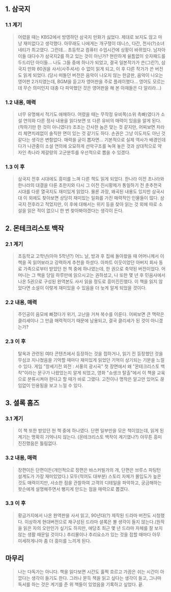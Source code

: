 ## 1. 삼국지

### 1.1 계기

> 어렸을 때는 KBS2에서 방영하던 삼국지 만화가 싫었다. 제대로 보지도 않고 마냥 재미없다고 생각했다.
> 아무래도 나에게는 개구쟁이 데니스, 다간, 천사(?)소녀 네티가 최고였다.
> 그런데... 초등학교 컴퓨터 수업시간에 상황이 바뀌었다. 남자아이들 대다수가 삼국지2를 하고 있는 것이 아닌가?
> 현란하게 쉴틈없이 숫자패드를 두드리던 아이들... 나도 그들 중에 하나가 되었고, 결국 일본작가가 쓴(그린?),
> 삼국지 만화 60권을 사서(사주셔서) 수 없이 읽게 되고, 이 후 다른 작가가 쓴 버전도 읽게 되었다.
> (당시 떠돌던 버전은 음악이 나오지 않는 한글판, 음악이 나오는 영어판 2가지였는데, BGM을 듣고자 영어판을
> 주로 플레이했다... 영어도 모르는데 무슨 의미인지 대충 다 파악했던 것은 영어판을 해 본 아재들은 다 알리라...)

### 1.2 내용, 매력

> 너무 유명해서 적기도 애매하다. 어렸을 때는 무작정 유비쪽(소위 촉빠)였다가 소설 연의와 다른 정사 내용을
> 읽다보면 또 다른 유비의 매력이 있음을 알게 된다.(착하기만 한 것이 아니였다!)
> 조조는 간사한 놈은 맞는 것 같지만, 어찌보면 차라리 체면치레없이 솔직한 면이 있는 것 같기도 하다.
> 손권은 그냥 이도저도 아닌 것 같다는 생각은 변함없다.
> 매력을 굳이 뽑자면... 기본적으로 실제 역사가 배경인데다가 나관중이 소설 연의에
> 오묘하게 선악구조를 녹여 놓은 것과 상대적으로 약자인 촉나라 제갈량의 고군분투를 우선적으로 뽑을 수 있겠다.

### 1.3 이 후

> 삼국지 전후 시대에도 흥미를 느껴 다른 책도 읽게 되었다. 한나라 이전 초나라와 한나라의 대결을 다룬 초한지와
> 다시 그 이전 진시황제가 통일하기 전 춘추전국시대를 다룬 열국지도 재미있게 읽었다.
> 물론 과장, 왜곡된 내용도 있지만 삼국시대 이 외에도 찾아보면 상당히 재미있는 일화를 가진 매력적인 인물들이 많다.
> 삼국지 전후라고 적었지만, 이 후에 대해서는 위키 등을 찾아 읽는 것 외에 따로 소설을 읽은 적이 없으니
> 한 번 찾아봐야겠다는 생각이 든다.

## 2. 몬테크리스토 백작

### 2.1 계기

> 초등학교 고학년(아마 5학년?) 어느 날, 방과 후 집에 돌아왔을 때 어머니께서 이 책을 꼭 읽어보라고
> 강력하게 추천을 하셨다.
> 아파트 이웃이었던 아버지 회사 동료 가족으로부터 받았던 헌 책 중에 하나였는데, 한 권으로 축약된 버전이었다.
> 어머니는 그 책을 당일 하루만에 읽으시고는 권하셨고,
> 나 또한 몇 년 후 민음사에서 나온 5권으로 구성된 완역본도 사서 읽을 정도로 흥미진진했다.
> 이 책을 읽지 않았다면 소설이 이렇게 재미있을 수 있음을 더 늦게 알게 되었을 것이다.

### 2.2 내용, 매력

> 주인공이 음모에 빠졌다가 위기, 고난을 거쳐 복수를 이룬다. 
> 어찌보면 큰 맥락은 클리셰이나 그 만큼 매력적이기 때문에 남용되고, 결국 클리셰가 된 것이 아니겠는가?

### 2.3 이 후

> 탈옥과 관련된 여타 콘텐츠에서 등장하는 것을 접하거나, 읽기 전 등장했던 것을 무심코 지나쳤음을 기억할 때마다
> 재미있게 읽었던 기억이 상기되는 기분을 느낄 수 있다.
> 게임 "창세기전 외전 : 서풍의 광시곡" 첫 장면에서 왜 "몬테크리스토 백작"이라는 문구가 나왔었는지 알게 되었고,
> 영화 "쇼생크 탈출"에서 이 책을 교육으로 분류시켜야 한다고 할 때가 바로 그랬다.
> 고전이나 명작은 알고만 있어도 끊임없이 인용됨을 보고 느낄 수 있다.

## 3. 셜록 홈즈

### 3.1 계기

> 이 책 또한 받았던 헌 책 중에 하나였다. 단편 일부만을 모은 책이었는데, 읽게 된 계기는 명확히 기억나지 않는다.
> (몬테크리스토 백작이 계기였나?) 아무튼 흥미진진했음은 틀림없다.

### 3.2 내용, 매력

> 장편이든 단편이든(개인적으로 장편은 바스커빌가의 개, 단편은 브루스 파팅턴 설계도가 가장 재미있었다.)
> 모두(적어도 대부분) 스토리 자체가 몰입도가 높은 것도 매력이지만, 사소한 점을 관찰하여 고객의 디테일을 파악하고,
> 궁금해하는 왓슨에게 설명해주면서 뻥지게 만드는 점을 매력으로 뽑겠다. 

### 3.3 이 후

> 황금가지에서 나온 완역판을 사서 읽고, 90년대(?) 제작된 드라마 버전도 시청했다.
> 이상하게 현대버전으로 재구성된 드라마 셜록은 볼 생각이 들지 않는다.(원작을 읽은 자의 오만인가 싶기도 하지만,
> 애당초 최근 몇 년 드라마 자체를 잘 보지 않는 생활 때문일 것이다.)
> 추리물이나 추리요소가 있는 것을 접할 때마다 아무 미세하게나마 좀 더 흥미를 느끼게 된다.

## 마무리

> 나는 다독가는 아니다. 책을 읽다보면 시간도 훌쩍 흐르고 가끔은 쉬는 시간이 아깝다는 생각이 들기도 한다.
> 그러나 문득 책을 읽고 싶다는 생각이 들고, 그나마 독서를 하는 것은 계기를 준 위 책들이 있었음을 기록하고 싶었다. 끝.